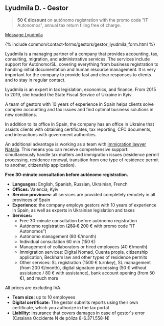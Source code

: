 <span id="lyudmila-d" class="legacy-anchor"></span>
## Lyudmila D. - Gestor

> **50 € dicsount** on autónomo registration with the promo code "IT Autonomos", annual tax return filing free of
> charge.

<a href="#" class="btn-contact-specialist" onclick="contactGestorLyudmila(); return false;">Message Lyudmila</a>

{% include common/contact-forms/gestors/gestor_lyudmila_form.html %}

Lyudmila is a managing partner of a company that provides accounting, tax, consulting, migration, and administrative
services. The services include support for Autónomo/SL, covering everything from business registration to handling
initial documentation and human resource management. It is very important for the company to provide fast and clear
responses to clients and to stay in regular contact.

Lyudmila is an expert in tax legislation, economics, and finance. From 2015 to 2019, she headed the State Fiscal Service
of Ukraine in Kyiv.

A team of gestors with 10 years of experience in Spain helps clients solve complex accounting and tax issues and find
optimal business solutions in new conditions.

In addition to its office in Spain, the company has an office in Ukraine that assists clients with obtaining
certificates, tax reporting, CFC documents, and interactions with government authorities.

An additional advantage is working as a team with [immigration lawyer Natalia](#natalia-d---immigration-lawyer).
This means you can receive comprehensive support: simultaneously handle tax matters and immigration
issues (residence permit processing, residence renewal, transition from one type of residence permit to another, citizenship application).

**Free 30-minute consultation before autónomo registration.**

- **Languages:** English, Spanish, Russian, Ukrainian, French
- **Offices:** Valencia, Kyiv
- **Service provinces:** all services are provided completely remotely in all provinces of Spain
- **Experience:** the company employs gestors with 10 years of experience in Spain, as well as experts in Ukrainian
  legislation and taxes
- **Services:**
    - Free 30-minute consultation before autónomo registration
    - Autónomo registration (<s>250 €</s> 200 € with promo code "IT Autonomos")
    - Autónomo management (80 €/month)
    - Individual consultation 60 min (150 €)
    - Management of collaborators or hired employees (40 €/month)
    - Immigration services: Digital Nomad, Cuenta propia, citizenship application, Beckham law and other types of residence permits
    - Other services: SL registration (1500 € turnkey), SL management (from 200 €/month), digital signature processing
      (50 € without assistance / 80 € with assistance), bank account opening (from 50 €), and much more

All prices are excluding IVA.

- **Team size:** up to 10 employees
- **Digital certificate:** The gestor submits reports using their own certificate, which you authorize in the tax portal
- **Liability:** insurance that covers damages in case of gestor's error (Catalana Occidente N de póliza 8-6.371.558-N)
